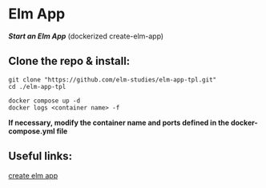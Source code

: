 # Elm App

***Start an Elm App***
(dockerized create-elm-app)

## Clone the repo & install:

```
git clone "https://github.com/elm-studies/elm-app-tpl.git"
cd ./elm-app-tpl

docker compose up -d
docker logs <container name> -f

```

**If necessary, modify the container name and ports defined in the docker-compose.yml file**

## Useful links:
[create elm app](https://www.npmjs.com/package/create-elm-app)
